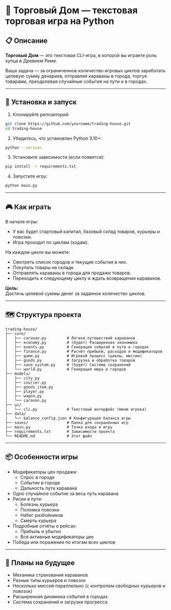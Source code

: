 # 📖 Торговый Дом — текстовая торговая игра на Python

## 📋 Описание

**Торговый Дом** — это текстовая CLI-игра, в которой вы играете роль купца в Древнем Риме.

Ваша задача — за ограниченное количество игровых циклов заработать целевую сумму денариев, отправляя караваны в города, торгуя товарами, преодолевая случайные события на пути и в городах.

---

## 🚀 Установка и запуск

1. Клонируйте репозиторий:

```bash
git clone https://github.com/yourname/trading-house.git
cd trading-house
```

2. Убедитесь, что установлен Python 3.10+:

```bash
python --version
```

3. Установите зависимости (если появятся):

```bash
pip install -r requirements.txt
```

4. Запустите игру:

```bash
python main.py
```

---

## 🎮 Как играть

В начале игры:
- У вас будет стартовый капитал, базовый склад товаров, курьеры и повозки.
- Игра проходит по циклам (ходам).

На каждом цикле вы можете:
- Смотреть список городов и текущие события в них.
- Покупать товары на складе.
- Отправлять караваны в города для продажи товаров.
- Переходить к следующему циклу и ждать возвращения караванов.

**Цель:**  
Достичь целевой суммы денег за заданное количество циклов.

---

## 🗺 Структура проекта

```
trading-house/
├── core/
│   ├── caravan.py         # Логика путешествий караванов
│   ├── economy.py         # (будет) Расширенная экономика
│   ├── events.py          # Генерация событий в пути и городах
│   ├── finance.py         # Расчёт прибыли, расходов и модификаторов
│   ├── game.py            # Игровой процесс (циклы, миссии)
│   ├── goods.py           # Загрузка и обработка товаров
│   ├── save_system.py     # (будет) Система сохранений
│   └── world.py           # Генерация мира и городов
├── models/
│   ├── city.py
│   ├── courier.py
│   ├── goods_item.py
│   ├── player.py
│   ├── wagon.py
│   └── caravan.py
├── ui/
│   └── cli.py             # Текстовый интерфейс (меню игрока)
├── data/
│   └── balance_config.json # Конфигурация баланса игры
├── saves/                 # Папка для сохранённых игр
├── main.py                # Точка входа в игру
├── requirements.txt       # Зависимости проекта
└── README.md              # Этот файл
```

---

## 📦 Особенности игры

- Модификаторы цен продажи:
  - Спрос в городе
  - Событие в городе
  - Дальность пути каравана
- Одно случайное событие за весь путь каравана
- Риски в пути:
  - Болезнь курьера
  - Поломка повозки
  - Набег разбойников
  - Смерть курьера
- Подробные отчёты о рейсах:
  - Прибыль и убытки
  - Все активные модификаторы цен
- Победа или поражение по итогам всех циклов

---

## 🔮 Планы на будущее

- Механика страхования караванов
- Разные типы курьеров и повозок
- Несколько миссий параллельно (с контролем свободных курьеров и повозок)
- Расширенная динамика событий в городах
- Система сохранений и загрузки прогресса

